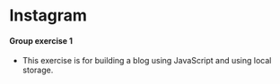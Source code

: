   # Instagram
  #### Group exercise 1
  - This exercise is for building a blog using JavaScript and using local storage.
